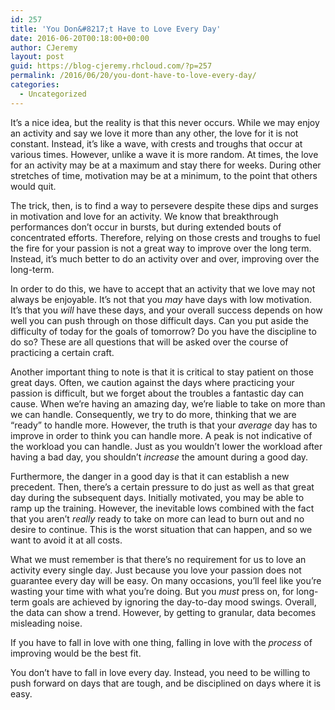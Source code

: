 ```yaml
---
id: 257
title: 'You Don&#8217;t Have to Love Every Day'
date: 2016-06-20T00:18:00+00:00
author: CJeremy
layout: post
guid: https://blog-cjeremy.rhcloud.com/?p=257
permalink: /2016/06/20/you-dont-have-to-love-every-day/
categories:
  - Uncategorized
---
```

It&#8217;s a nice idea, but the reality is that this never occurs. While we may enjoy an activity and say we love it more than any other, the love for it is not constant. Instead, it&#8217;s like a wave, with crests and troughs that occur at various times. However, unlike a wave it is more random. At times, the love for an activity may be at a maximum and stay there for weeks. During other stretches of time, motivation may be at a minimum, to the point that others would quit.

The trick, then, is to find a way to persevere despite these dips and surges in motivation and love for an activity. We know that breakthrough performances don&#8217;t occur in bursts, but during extended bouts of concentrated efforts. Therefore, relying on those crests and troughs to fuel the fire for your passion is not a great way to improve over the long term. Instead, it&#8217;s much better to do an activity over and over, improving over the long-term.

In order to do this, we have to accept that an activity that we love may not always be enjoyable. It&#8217;s not that you _may_ have days with low motivation. It&#8217;s that you _will_ have these days, and your overall success depends on how well you can push through on those difficult days. Can you put aside the difficulty of today for the goals of tomorrow? Do you have the discipline to do so? These are all questions that will be asked over the course of practicing a certain craft.

Another important thing to note is that it is critical to stay patient on those great days. Often, we caution against the days where practicing your passion is difficult, but we forget about the troubles a fantastic day can cause. When we&#8217;re having an amazing day, we&#8217;re liable to take on more than we can handle. Consequently, we try to do more, thinking that we are &#8220;ready&#8221; to handle more. However, the truth is that your _average_ day has to improve in order to think you can handle more. A peak is not indicative of the workload you can handle. Just as you wouldn&#8217;t lower the workload after having a bad day, you shouldn&#8217;t _increase_ the amount during a good day.

Furthermore, the danger in a good day is that it can establish a new precedent. Then, there&#8217;s a certain pressure to do just as well as that great day during the subsequent days. Initially motivated, you may be able to ramp up the training. However, the inevitable lows combined with the fact that you aren&#8217;t _really_ ready to take on more can lead to burn out and no desire to continue. This is the worst situation that can happen, and so we want to avoid it at all costs.

What we must remember is that there&#8217;s no requirement for us to love an activity every single day. Just because you love your passion does not guarantee every day will be easy. On many occasions, you&#8217;ll feel like you&#8217;re wasting your time with what you&#8217;re doing. But you _must_ press on, for long-term goals are achieved by ignoring the day-to-day mood swings. Overall, the data can show a trend. However, by getting to granular, data becomes misleading noise.

If you have to fall in love with one thing, falling in love with the _process_ of improving would be the best fit.

You don&#8217;t have to fall in love every day. Instead, you need to be willing to push forward on days that are tough, and be disciplined on days where it is easy.